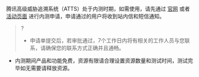 腾讯高级威胁追溯系统（ATTS）处于内测时期，如需使用，请先通过 [官网](https://cloud.tencent.com/) 或者 [活动页面](https://cloud.tencent.com/apply/p/gd80aw1ahwv ) 进行内测申请，申请通过的用户将收到站内信和短信通知。
>?
>- 申请单提交后，若审批通过，7个工作日内将有相关的工作人员与您联系，请确保您的联系方式正确并且通畅。
- 内测期间产品和功能免费，资源有限请合理设置资源数量和测试时间，测试完毕如无需要请释放资源。
